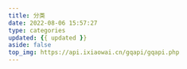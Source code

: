 ```yaml
---
title: 分类
date: 2022-08-06 15:57:27
type: categories
updated: {{ updated }}
aside: false
top_img: https://api.ixiaowai.cn/gqapi/gqapi.php
---
```


